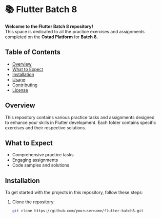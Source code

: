 # 📚 Flutter Batch 8

**Welcome to the Flutter Batch 8 repository!**  
This space is dedicated to all the practice exercises and assignments completed on the **Ostad Platform** for **Batch 8**.  

## Table of Contents
- [Overview](#overview)
- [What to Expect](#what-to-expect)
- [Installation](#installation)
- [Usage](#usage)
- [Contributing](#contributing)
- [License](#license)

## Overview
This repository contains various practice tasks and assignments designed to enhance your skills in Flutter development. Each folder contains specific exercises and their respective solutions.

## What to Expect  
- Comprehensive practice tasks  
- Engaging assignments  
- Code samples and solutions  

## Installation
To get started with the projects in this repository, follow these steps:

1. Clone the repository:
   ```bash
   git clone https://github.com/yourusername/flutter-batch8.git
